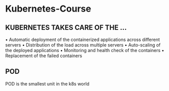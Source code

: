 # Kubernetes-Course

## KUBERNETES TAKES CARE OF THE ...
• Automatic deployment of the containerized applications across different servers
• Distribution of the load across multiple servers
• Auto-scaling of the deployed applications
• Monitoring and health check of the containers
• Replacement of the failed containers

## POD
  POD is the smallest unit in the k8s world
